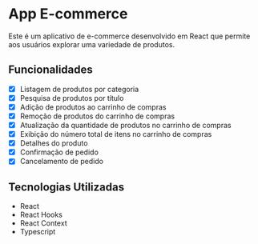 # App E-commerce
Este é um aplicativo de e-commerce desenvolvido em React que permite aos usuários explorar uma variedade de produtos.

## Funcionalidades

- [x] Listagem de produtos por categoria
- [x] Pesquisa de produtos por título
- [x] Adição de produtos ao carrinho de compras
- [x] Remoção de produtos do carrinho de compras
- [x] Atualização da quantidade de produtos no carrinho de compras
- [x] Exibição do número total de itens no carrinho de compras
- [x] Detalhes do produto
- [x] Confirmação de pedido
- [x] Cancelamento de pedido

## Tecnologias Utilizadas
  - React
  - React Hooks
  - React Context
  - Typescript